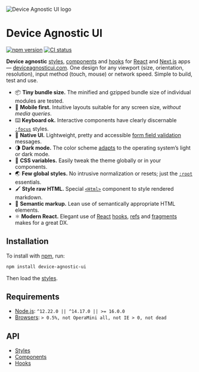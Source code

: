 ![Device Agnostic UI logo](https://cdn.jsdelivr.net/gh/jaydenseric/device-agnostic-ui/device-agnostic-ui-logo.svg)

# Device Agnostic UI

[![npm version](https://badgen.net/npm/v/device-agnostic-ui)](https://npm.im/device-agnostic-ui) [![CI status](https://github.com/jaydenseric/device-agnostic-ui/workflows/CI/badge.svg)](https://github.com/jaydenseric/device-agnostic-ui/actions)

**Device agnostic** [styles](https://deviceagnosticui.com/styles), [components](https://deviceagnosticui.com/components) and [hooks](https://deviceagnosticui.com/hooks) for [React](https://reactjs.org) and [Next.js](https://nextjs.org) apps — [deviceagnosticui.com](https://deviceagnosticui.com). One design for any viewport (size, orientation, resolution), input method (touch, mouse) or network speed. Simple to build, test and use.

- 📦 **Tiny bundle size.** The minified and gzipped bundle size of individual modules are tested.
- 📱 **Mobile first.** Intuitive layouts suitable for any screen size, _without media queries_.
- ⌨️ **Keyboard ok.** Interactive components have clearly discernable [`:focus`](https://developer.mozilla.org/en-US/docs/Web/CSS/:focus) styles.
- 🚨 **Native UI.** Lightweight, pretty and accessible [form field validation](https://developer.mozilla.org/en-US/docs/Web/API/Constraint_validation) messages.
- 🌗 **Dark mode.** The color scheme [adapts](https://developer.mozilla.org/en-US/docs/Web/CSS/@media/prefers-color-scheme) to the operating system’s light or dark mode.
- 🎨 **CSS variables.** Easily tweak the theme globally or in your components.
- 🌏 **Few global styles.** No intrusive normalization or resets; just the [`:root`](https://developer.mozilla.org/en-US/docs/Web/CSS/:root) essentials.
- 🖌 **Style raw HTML.** Special [`<Html>`](https://deviceagnosticui.com/components/Html) component to style rendered markdown.
- 🧠 **Semantic markup.** Lean use of semantically appropriate HTML elements.
- ⚛️ **Modern React.** Elegant use of [React](https://reactjs.org) [hooks](https://reactjs.org/docs/react-api.html#hooks), [refs](https://reactjs.org/docs/react-api.html#refs) and [fragments](https://reactjs.org/docs/react-api.html#fragments) makes for a great DX.

## Installation

To install with [npm](https://npmjs.com/get-npm), run:

```sh
npm install device-agnostic-ui
```

Then load the [styles](https://deviceagnosticui.com/styles).

## Requirements

- [Node.js](https://nodejs.org): `^12.22.0 || ^14.17.0 || >= 16.0.0`
- [Browsers](https://npm.im/browserslist): `> 0.5%, not OperaMini all, not IE > 0, not dead`

## API

- [Styles](https://deviceagnosticui.com/styles)
- [Components](https://deviceagnosticui.com/components)
- [Hooks](https://deviceagnosticui.com/hooks)
